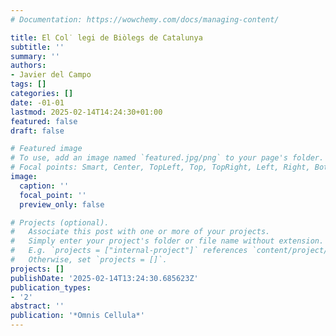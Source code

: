 ```yaml
---
# Documentation: https://wowchemy.com/docs/managing-content/

title: El Col˙ legi de Biòlegs de Catalunya
subtitle: ''
summary: ''
authors:
- Javier del Campo
tags: []
categories: []
date: -01-01
lastmod: 2025-02-14T14:24:30+01:00
featured: false
draft: false

# Featured image
# To use, add an image named `featured.jpg/png` to your page's folder.
# Focal points: Smart, Center, TopLeft, Top, TopRight, Left, Right, BottomLeft, Bottom, BottomRight.
image:
  caption: ''
  focal_point: ''
  preview_only: false

# Projects (optional).
#   Associate this post with one or more of your projects.
#   Simply enter your project's folder or file name without extension.
#   E.g. `projects = ["internal-project"]` references `content/project/deep-learning/index.md`.
#   Otherwise, set `projects = []`.
projects: []
publishDate: '2025-02-14T13:24:30.685623Z'
publication_types:
- '2'
abstract: ''
publication: '*Omnis Cellula*'
---
```

